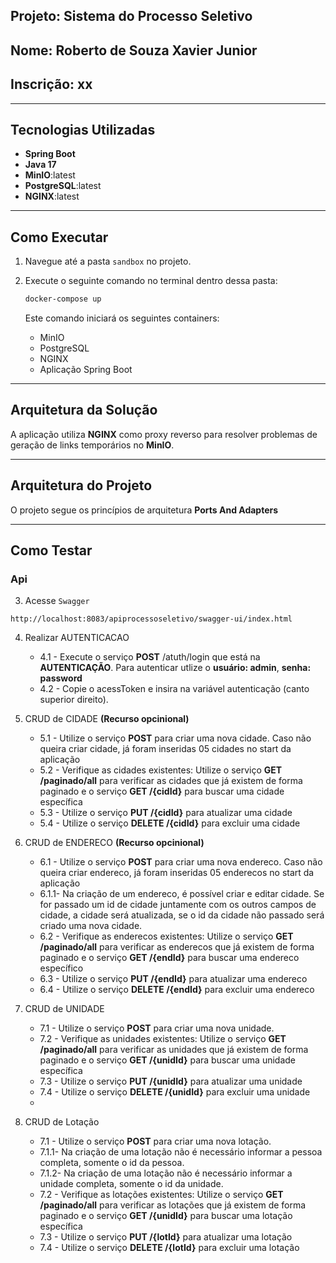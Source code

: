 ## Projeto: Sistema do Processo Seletivo 

## Nome: Roberto de Souza Xavier Junior
## Inscrição: xx

---

## Tecnologias Utilizadas

- **Spring Boot**
- **Java 17**
- **MinIO**:latest
- **PostgreSQL**:latest
- **NGINX**:latest

---

## Como Executar

1. Navegue até a pasta `sandbox` no projeto.
2. Execute o seguinte comando no terminal dentro dessa pasta:

   ```bash
   docker-compose up
   ```

   Este comando iniciará os seguintes containers:
   - MinIO
   - PostgreSQL
   - NGINX
   - Aplicação Spring Boot

---

## Arquitetura da Solução

A aplicação utiliza **NGINX** como proxy reverso para resolver problemas de geração de links temporários no **MinIO**. 

---

## Arquitetura do Projeto

O projeto segue os princípios de arquitetura **Ports And Adapters**


---
## Como Testar

### Api

3. Acesse  `Swagger `

```shellscript
http://localhost:8083/apiprocessoseletivo/swagger-ui/index.html
```
4. Realizar AUTENTICACAO
   - 4.1 - Execute o serviço **POST** /atuth/login que está na **AUTENTICAÇÃO**. Para autenticar utlize o **usuário: admin**, **senha: password**
   - 4.2 - Copie o acessToken e insira na variável autenticação (canto superior direito).

5. CRUD de CIDADE **(Recurso opcinional)**
   - 5.1 - Utilize o serviço **POST** para criar uma nova cidade. Caso não queira criar cidade, já foram inseridas 05 cidades no start da aplicação
   - 5.2 - Verifique as cidades existentes: Utilize o serviço **GET /paginado/all** para verificar as cidades que já existem de forma paginado e o serviço **GET /{cidId}** para buscar uma cidade específica
   - 5.3 - Utilize o serviço **PUT /{cidId}** para atualizar uma cidade
   - 5.4 - Utilize o serviço **DELETE /{cidId}** para excluir uma cidade
   
6. CRUD de ENDERECO **(Recurso opcinional)**
   - 6.1 - Utilize o serviço **POST** para criar uma nova endereco. Caso não queira criar endereco, já foram inseridas 05 enderecos no start da aplicação
    - 6.1.1- Na criação de um endereco, é possível criar e editar cidade. Se for passado um id de cidade juntamente com os outros campos de cidade, a cidade será atualizada, se o id da cidade não passado será criado uma nova cidade.
   - 6.2 - Verifique as enderecos existentes: Utilize o serviço **GET /paginado/all** para verificar as enderecos que já existem de forma paginado e o serviço **GET /{endId}** para buscar uma endereco específico
   - 6.3 - Utilize o serviço **PUT /{endId}** para atualizar uma endereco
   - 6.4 - Utilize o serviço **DELETE /{endId}** para excluir uma endereco

7. CRUD de UNIDADE
   - 7.1 - Utilize o serviço **POST** para criar uma nova unidade.
   - 7.2 - Verifique as unidades existentes: Utilize o serviço **GET /paginado/all** para verificar as unidades que já existem de forma paginado e o serviço **GET /{unidId}** para buscar uma unidade específica
   - 7.3 - Utilize o serviço **PUT /{unidId}** para atualizar uma unidade
   - 7.4 - Utilize o serviço **DELETE /{unidId}** para excluir uma unidade
   - 
8. CRUD de Lotação
   - 7.1 - Utilize o serviço **POST** para criar uma nova lotação.
    - 7.1.1- Na criação de uma lotação não é necessário informar a pessoa completa, somente o id da pessoa.
    - 7.1.2- Na criação de uma lotação não é necessário informar a unidade completa, somente o id da unidade.
   - 7.2 - Verifique as lotações existentes: Utilize o serviço **GET /paginado/all** para verificar as lotações que já existem de forma paginado e o serviço **GET /{unidId}** para buscar uma lotação específica
   - 7.3 - Utilize o serviço **PUT /{lotId}** para atualizar uma lotação
   - 7.4 - Utilize o serviço **DELETE /{lotId}** para excluir uma lotação

